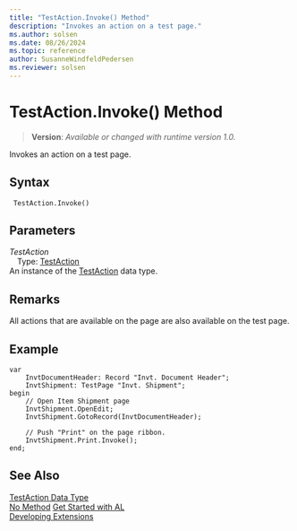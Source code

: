 ```yaml
---
title: "TestAction.Invoke() Method"
description: "Invokes an action on a test page."
ms.author: solsen
ms.date: 08/26/2024
ms.topic: reference
author: SusanneWindfeldPedersen
ms.reviewer: solsen
---
```

[//]: # (START>DO_NOT_EDIT)
[//]: # (IMPORTANT:Do not edit any of the content between here and the END>DO_NOT_EDIT.)
[//]: # (Any modifications should be made in the .xml files in the ModernDev repo.)
# TestAction.Invoke() Method
> **Version**: _Available or changed with runtime version 1.0._

Invokes an action on a test page.


## Syntax
```AL
 TestAction.Invoke()
```
## Parameters
*TestAction*  
&emsp;Type: [TestAction](testaction-data-type.md)  
An instance of the [TestAction](testaction-data-type.md) data type.  


[//]: # (IMPORTANT: END>DO_NOT_EDIT)

## Remarks  
 All actions that are available on the page are also available on the test page.  

## Example

```
var
    InvtDocumentHeader: Record "Invt. Document Header";
    InvtShipment: TestPage "Invt. Shipment";
begin
    // Open Item Shipment page
    InvtShipment.OpenEdit;
    InvtShipment.GotoRecord(InvtDocumentHeader);

    // Push "Print" on the page ribbon.
    InvtShipment.Print.Invoke();
end;
```

## See Also
[TestAction Data Type](testaction-data-type.md)  
[No Method](../testpage/testpage-no-method.md)
[Get Started with AL](../../devenv-get-started.md)  
[Developing Extensions](../../devenv-dev-overview.md)